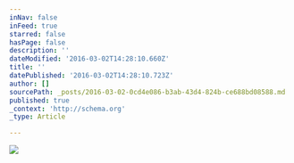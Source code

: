 ```yaml
---
inNav: false
inFeed: true
starred: false
hasPage: false
description: ''
dateModified: '2016-03-02T14:28:10.660Z'
title: ''
datePublished: '2016-03-02T14:28:10.723Z'
author: []
sourcePath: _posts/2016-03-02-0cd4e086-b3ab-43d4-824b-ce688bd08588.md
published: true
_context: 'http://schema.org'
_type: Article

---
```

![](https://the-grid-user-content.s3-us-west-2.amazonaws.com/6e6dae90-cc0c-4336-95c4-201671ed6eee.jpg)